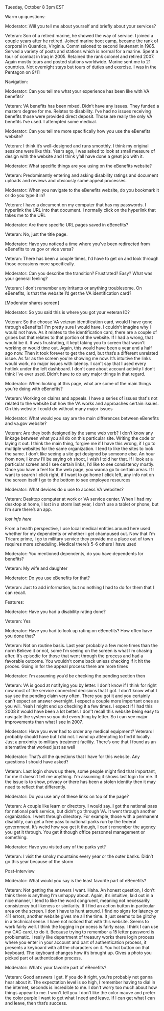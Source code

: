 Tuesday, October 8 3pm EST

Warm up questions:

Moderator: Will you tell me about yourself and briefly about your services?

Veteran: Son of a retired marine, he showed the way of service. I joined a couple years after he retired. Joined marine boot camp, became the rank of corporal in Quantico, Virginia. Commissioned to second lieutenant in 1985. Served a variety of posts and stations which is normal for a marine. Spent a tour of combat in Iraq in 2005. Retained the rank colonel and retired 2007. Again mostly tours and posted stations worldwide. Marine sent me to 21 countries. Not overnight stays but tours of duties and exercise. I was in the Pentagon on 9/11


Navigation:

Moderator: Can you tell me what your experience has been like with VA benefits?

Veteran: VA benefits has been mixed. Didn’t have any issues. They funded a masters degree for me. Relates to disability. I’ve had no issues receiving benefits those were provided direct deposit. Those are really the only VA benefits I’ve used. I attempted some medical.

Moderator: Can you tell me more specifically how you use the eBenefits website?

Veteran: I think it’s well-designed and runs smoothly. I think my original sessions were like this. 
Years ago, I was asked to look at small measure of design with the website and I think y’all have done a great job with it.

Moderator: What specific things are you using on the eBenefits website?

Veteran: Predominantly entering and asking disability ratings and document uploads and reviews and obviously some appeal processes.

Moderator: When you navigate to the eBenefits website, do you bookmark it or do you type it in?

Veteran: I have a document on my computer that has my passwords. I hyperlink the URL into that document. I normally click on the hyperlink that takes me to the URL

Moderator: Are there specific URL pages saved in eBenefits?

Veteran: No, just the title page.

Moderator: Have you noticed a time where you've been redirected from eBenefits to va.gov or vice versa?

Veteran: There has been a couple times, I'd have to get on and look through those occasions more specifically.

Moderator: Can you describe the transition? Frustrated? Easy? What was your general feeling?

Veteran: I don't remember any irritants or anything troublesome. On eBenefits, is that the website I’d get the VA identification card? 

[Moderator shares screen]

Moderator: So you said this is where you got your veteran ID?

Veteran: So the choose VA veteran identification card, would I have gone through eBenefits? I'm pretty sure I would have. I couldn't imagine why I would not have. As it relates to the identification card, there are a couple of gripes but that relates to that portion of the website. If I had a wrong, that would be it. It was frustrating, it kept taking you to screen that wasn't working or would time out. Again, this would have been a year and a half ago now. Then it took forever to get the card, but that’s a different unrelated issue. As far as the screen you're showing me now. It’s intuitive the links would work, no major issues with latency. I can't say that I used every hotlink under the left dashboard. I don't care about account activity I don’t think I’ve ever used. Didn’t have to do any major things in that regard.

Moderator: When looking at this page, what are some of the main things you're doing with eBenefits?

Veteran: Working on claims and appeals. I have a series of issues that's not related to the website but how the VA works and approaches certain issues. On this website I could do without many major issues

Moderator: What would you say are the main differences between eBenefits and va.gov website?

Veteran: Are they both designed by the same web verb? I don’t know any linkage between what you all do on this particular site. Writing the code or laying it out. I think the main thing, forgive me if I have this wrong, if I go to multiple websites for the same organization. I tend to like the sites to look the same. I don’t like seeing a site get designed by someone else. An hour from now, I know I’ll be saying oh shoot, I wish I told her that. If I look at a particular screen and I see certain links, I’d like to see consistency mostly. Once you have a feel for the web page, you wanna go to certain areas. If I want to search I click right, if I want to go home I click left, any info not on the screen itself I go to the bottom to see employee resources 
 
Moderator: What devices do u use to access VA websites? 

Veteran: Desktop computer at work or VA service center. When I had my desktop at home, I lost in a storm last year, I don’t use a tablet or phone, but I’m sure there’s an app. 

*lost info here*

From a health perspective, I use local medical entities around here used whether for my dependents or whether i get champused out. Now that I'm Tricare prime, I go to military service they provide me a place out of town requires more scheduling. Medical there’s 5-6 others I have used

Moderator: You mentioned dependents, do you have dependents for benefits?

Veteran: My wife and daughter

Moderator: Do you use eBenefits for that?

Veteran: Just to add information, but no nothing I had to do for them that I can recall.

Features:
 
Moderator: Have you had a disability rating done?

Veteran: Yes

Moderator: Have you had to look up rating on eBenefits? How often have you done that?

Veteran: Not on routine basis. Last year probably a few more times than the norm
Believe it or not, some I’m seeing on the screen is what I’m chasing after. It’s episodic for those that went through the process and had a favorable outcome. You wouldn't come back unless checking if it hit the proces. Going in for the appeal process there are more times 

Moderator: I'm assuming you’d be checking the pending section then

Veteran: VA is good at notifying you by letter. I don’t know if I think for right now most of the service connected decisions that I got. I don't know what I say see the pending claim very often. There you got it and you certainly can't expect an answer overnight. I expect a couple more important ones as you will. Yeah I might end up checking it a few times. I expect if I had this 2008 it would have been a lot better. I don't recall this website being easy to navigate the system so you did everything by letter. So i can see major improvements than what I see in 2007. 

Moderator: Have you ever had to order any medical equipment?
Veteran: I probably should have but I did not. I wind up attempting to find it locally. Just a proximity to military treatment facility. There’s one that I found  as an alternative that worked just as well

Moderator: That’s all the questions that I have for this website. Any questions I should have asked?

Veteran: Last login shows up there, some people might find that important, for me it doesn’t tell me anything. I'm assuming it shows last login for me. If the issue is to show, privacy or there has been a stolen identity then it may need to reflect that differently.

Moderator: Do you use any of these links on top of the page?

Veteran: A couple like learn or directory. I would say..I got the national pass for national park service, but didn’t go through VA. It went through another organization. I went through directory. For example, those with a permanent disability, can get a free pass to national parks run by the federal government. It’s weird how you get it though, I can't remember the agency you get it through. You get it though office personnel management or something.

Moderator: Have you visited any of the parks yet?

Veteran: I visit the smoky mountains every year or the outer banks. Didn’t go this year because of the storm 

Post-Interview

Moderator: What would you say is the least favorite part of eBenefits?

Veteran: Not getting the answers I want. Haha. An honest question, I don’t think there is anything I’m unhappy about. Again, it’s intuitive, laid out in a nice manner, I tend to like the word congruent, meaning not necessarily consistency but likeness or similarity. If I find an action button in particular area on the screen. I don't have to hunt around. I find no signs for latency or 411 errors, another website gives me all the time. It just seems to be glitchy in a technical sense. I have not noticed that with this website. Seems to work fairly well. I think the logging in pr
ocess is fairly easy. I think I can use my CAC card, to do it. Because trying to remember a 15 letter password is problematic. I really like department of treasury works there login process where you enter in your account and part of authentication process, it presents a keyboard with all the characters on it. You hot button on that keyboard. The keyboard changes how it’s brought up. Gives a photo you picked part of authentication process.

Moderator: What’s your favorite part of eBenefits?

Veteran: Good answers I get. If you do it right, you're probably not gonna hear about it. The expectation level is so high, I remember having to dial in the internet, seconds is incredible to me. I don't worry too much about how things appear to me. I won't tell you I don't like the color mauve and prefer the color purple I want to get what I need and leave. If I can get what I can and leave, then that’s success. 
